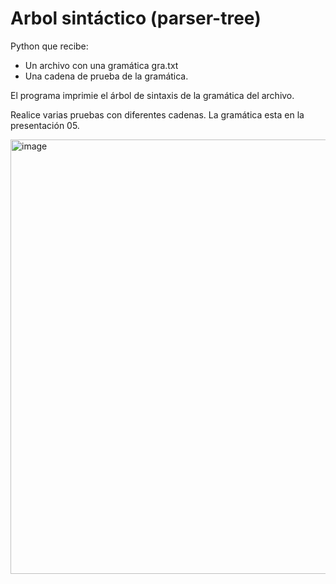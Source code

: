 # Arbol sintáctico (parser-tree)
Python que recibe:

- Un archivo con una gramática gra.txt
- Una cadena de prueba de la gramática.

El programa imprimie el árbol de sintaxis de la gramática del archivo. 

Realice varias pruebas con diferentes  cadenas.
La gramática esta en la presentación 05.

<img width="1592" height="695" alt="image" src="https://github.com/user-attachments/assets/7b76c0c6-7673-400a-86b3-f4ca76865b03" />
